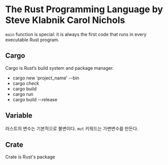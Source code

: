 # The Rust Programming Language by Steve Klabnik Carol Nichols

`main` function is special: it is always the first code that runs in every executable Rust program.

## Cargo

Cargo is Rust’s build system and package manager.

- cargo new 'project_name' --bin
- cargo check
- cargo build
- cargo run
- cargo build --release

## Variable

러스트의 변수는 기본적으로 불변이다.
`mut` 키워드는 가변변수를 만든다.

## Crate

Crate is Rust's package
